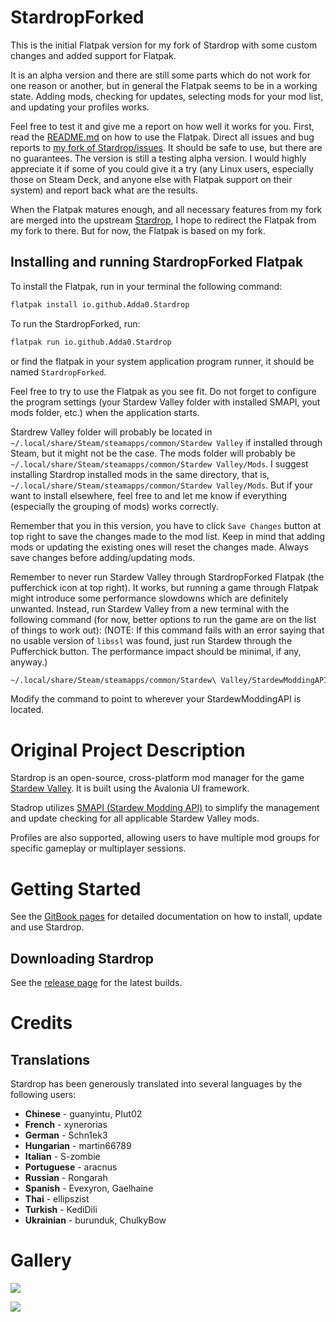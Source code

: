 # StardropForked

This is the initial Flatpak version for my fork of Stardrop with some custom changes and added support for Flatpak.

It is an alpha version and there are still some parts which do not work for one reason or another, but in general the Flatpak seems to be in a working state. Adding mods, checking for updates, selecting mods for your mod list, and updating your profiles works.

Feel free to test it and give me a report on how well it works for you. First, read the [README.md](https://github.com/Adda0/Stardrop/blob/flatpak/README.md) on how to use the Flatpak. Direct all issues and bug reports to [my fork of Stardrop/issues](https://github.com/Adda0/Stardrop/issues). It should be safe to use, but there are no guarantees. The version is still a testing alpha version. I would highly appreciate it if some of you could give it a try (any Linux users, especially those on Steam Deck, and anyone else with Flatpak support on their system) and report back what are the results.

When the Flatpak matures enough, and all necessary features from my fork are merged into the upstream [Stardrop](https://github.com/Floogen/Stardrop/), I hope to redirect the Flatpak from my fork to there. But for now, the Flatpak is based on my fork.

## Installing and running StardropForked Flatpak

To install the Flatpak, run in your terminal the following command:
``` sh
flatpak install io.github.Adda0.Stardrop
```

To run the StardropForked, run:
``` sh
flatpak run io.github.Adda0.Stardrop
```
or find the flatpak in your system application program runner, it should be named `StardropForked`.

Feel free to try to use the Flatpak as you see fit. Do not forget to configure the program settings (your Stardew Valley folder with installed SMAPI, yout mods folder, etc.) when the application starts.

Stardrew Valley folder will probably be located in `~/.local/share/Steam/steamapps/common/Stardew Valley` if installed through Steam, but it might not be the case.
The mods folder will probably be `~/.local/share/Steam/steamapps/common/Stardew Valley/Mods`.
I suggest installing Stardrop installed mods in the same directory, that is, `~/.local/share/Steam/steamapps/common/Stardew Valley/Mods`. But if your want to install elsewhere, feel free to and let me know if everything (especially the grouping of mods) works correctly.

Remember that you in this version, you have to click `Save Changes` button at top right to save the changes made to the mod list. Keep in mind that adding mods or updating the existing ones will reset the changes made. Always save changes before adding/updating mods.

Remember to never run Stardew Valley through StardropForked Flatpak (the pufferchick icon at top right). It works, but running a game through Flatpak might introduce some performance slowdowns which are definitely unwanted. Instead, run Stardew Valley from a new terminal with the following command (for now, better options to run the game are on the list of things to work out): (NOTE: If this command fails with an error saying that no usable version of `libssl` was found, just run Stardew through the Pufferchick button. The performance impact should be minimal, if any, anyway.)
``` sh
~/.local/share/Steam/steamapps/common/Stardew\ Valley/StardewModdingAPI --mods-path ~/.var/app/io.github.Adda0.Stardrop/config/Stardrop/Data/Selected\ Mods

```
Modify the command to point to wherever your StardewModdingAPI is located.

# Original Project Description
 
Stardrop is an open-source, cross-platform mod manager for the game [Stardew Valley](https://www.stardewvalley.net/). It is built using the Avalonia UI framework.

Stadrop utilizes [SMAPI (Stardew Modding API)](https://smapi.io/) to simplify the management and update checking for all applicable Stardew Valley mods.

Profiles are also supported, allowing users to have multiple mod groups for specific gameplay or multiplayer sessions.

# Getting Started

See the [GitBook pages](https://floogen.gitbook.io/stardrop/) for detailed documentation on how to install, update and use Stardrop.

## Downloading Stardrop

See the [release page](https://github.com/Floogen/Stardrop/releases/latest) for the latest builds.

# Credits
## Translations
Stardrop has been generously translated into several languages by the following users:

* **Chinese** - guanyintu, PIut02
* **French** - xynerorias
* **German** - Schn1ek3
* **Hungarian** - martin66789
* **Italian** - S-zombie
* **Portuguese** - aracnus
* **Russian** - Rongarah
* **Spanish** - Evexyron, Gaelhaine
* **Thai** - ellipszist
* **Turkish** - KediDili
* **Ukrainian** - burunduk, ChulkyBow

# Gallery

![](https://imgur.com/WdjwfnG.gif)

![](https://imgur.com/kalsOjS.gif)
